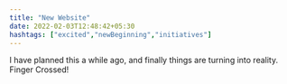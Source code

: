 ```yaml
---
title: "New Website"
date: 2022-02-03T12:48:42+05:30
hashtags: ["excited","newBeginning","initiatives"]
---
```


I have planned this a while ago, and finally things are turning into reality. Finger Crossed!
